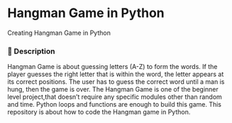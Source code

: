 # Hangman Game in Python
Creating Hangman Game in Python
### :space_invader: Description
Hangman Game is about guessing letters (A-Z) to form the words. If the player guesses the right letter that is within the word, the letter appears at its correct positions.
The user has to guess the correct word until a man is hung, then the game is over. The Hangman Game is one of the beginner level project,that doesn’t require any specific modules other than random and time.
Python loops and functions are enough to build this game. This repository is about how to code the Hangman game in Python.
